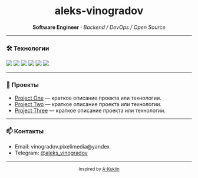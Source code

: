 <h1 align="center">aleks-vinogradov</h1>
<p align="center">
  <b>Software Engineer</b> · <i>Backend / DevOps / Open Source</i>
</p>

---

### 🛠️ Технологии

<img src="https://img.shields.io/badge/-Go-00ADD8?style=flat-square&logo=go&logoColor=white"/>
<img src="https://img.shields.io/badge/-Python-3776AB?style=flat-square&logo=python&logoColor=white"/>
<img src="https://img.shields.io/badge/-Docker-2496ED?style=flat-square&logo=docker&logoColor=white"/>
<img src="https://img.shields.io/badge/-Kubernetes-326CE5?style=flat-square&logo=kubernetes&logoColor=white"/>
<img src="https://img.shields.io/badge/-PostgreSQL-4169E1?style=flat-square&logo=postgresql&logoColor=white"/>
<img src="https://img.shields.io/badge/-Linux-FCC624?style=flat-square&logo=linux&logoColor=black"/>

---

### 🚀 Проекты

- [Project One](https://github.com/aleks-vinogradov/project-one) — краткое описание проекта или технологии.
- [Project Two](https://github.com/aleks-vinogradov/project-two) — краткое описание проекта или технологии.
- [Project Three](https://github.com/aleks-vinogradov/project-three) — краткое описание проекта или технологии.

---

### 📫 Контакты

- Email: vinogradov.pixelimedia@yandex
- Telegram: [@aleks_vinogradov](https://t.me/aleks_vinogradov)

---

<p align="center">
  <sub>Inspired by <a href="https://github.com/A-Kuklin">A-Kuklin</a></sub>
</p>
